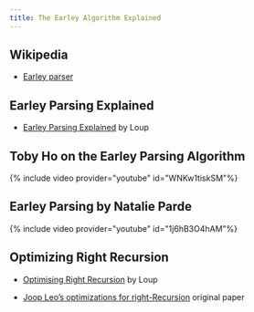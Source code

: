 ```yaml
---
title: The Earley Algorithm Explained
---
```


## Wikipedia

* [Earley parser](https://en.wikipedia.org/wiki/Earley_parser)

## Earley Parsing Explained

* [Earley Parsing Explained](https://loup-vaillant.fr/tutorials/earley-parsing/) by Loup

## Toby Ho on the Earley Parsing Algorithm

{% include video provider="youtube" id="WNKw1tiskSM"%}

## Earley Parsing by Natalie Parde

{% include video provider="youtube" id="1j6hB3O4hAM"%}


## Optimizing Right Recursion

* [Optimising Right Recursion](https://loup-vaillant.fr/tutorials/earley-parsing/right-recursion) by Loup 

* [Joop Leo’s optimizations for right-Recursion]({{site.baseurl}}/assets/pdfs/joop-leo-parse-algorithm-optimization-for-right-recursion.pdf) original paper
